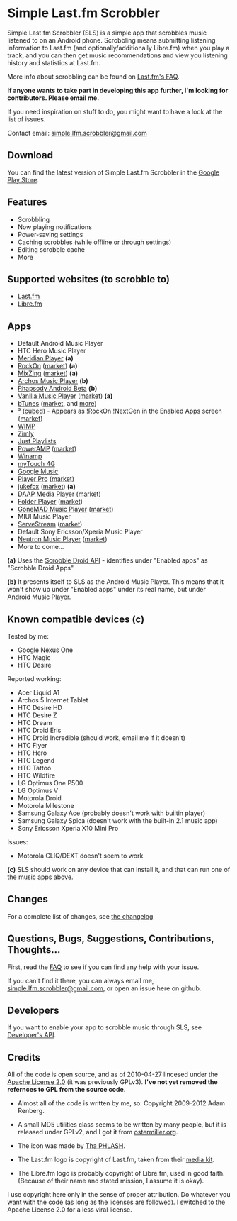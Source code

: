 Simple Last.fm Scrobbler
========================

Simple Last.fm Scrobbler (SLS) is a simple app that scrobbles music listened
to on an Android phone. Scrobbling means submitting listening information to
Last.fm (and optionally/additionally Libre.fm) when you play a track, and you
can then get music recommendations and view you listening history and statistics
at Last.fm.

More info about scrobbling can be found on [Last.fm's FAQ](http://www.last.fm/help/faq?category=Scrobbling#201).

**If anyone wants to take part in developing this app further, I'm looking for contributors. Please email me.**

If you need inspiration on stuff to do, you might want to have a look at the list of issues.

Contact email:
[simple.lfm.scrobbler@gmail.com](mailto:simple.lfm.scrobbler@gmail.com)

Download
--------
You can find the latest version of Simple Last.fm Scrobbler in the
[Google Play Store](https://play.google.com/store/apps/details?id=com.adam.aslfms).

Features
--------

 * Scrobbling
 * Now playing notifications
 * Power-saving settings
 * Caching scrobbles (while offline or through settings)
 * Editing scrobble cache
 * More

Supported websites (to scrobble to)
-----------------------------------

 * [Last.fm](http://last.fm)
 * [Libre.fm](http:///libre.fm)

Apps
----

 * Default Android Music Player
 * HTC Hero Music Player
 * [Meridian Player](http://sites.google.com/site/eternalsandbox/Home/meridian-video-player) **(a)**
 * [RockOn](http://abrantix.org/rockon.php) ([market](https://market.android.com/details?id=org.abrantes.filex)) **(a)**
 * [MixZing](http://mixzing.com/android.html ) ([market](https://market.android.com/details?id=com.mixzing.basic)) **(a)**
 * [Archos Music Player](http://www.archos.com/products/imt/archos_5it/index.html) **(b)**
 * [Rhapsody Android Beta](http://www.rhapsody.com/android/download) **(b)**
 * [Vanilla Music Player](http://github.com/kreed/vanilla) ([market](https://market.android.com/details?id=org.kreed.vanilla)) **(a)**
 * [bTunes](http://www.btunesmusicplayer.com/default.html) ([market](https://market.android.com/details?id=com.bmayers.bTunesRelease), and [more](http://www.facebook.com/pages/bTunes/362875048125?v=wall))
 * [³ (cubed)](http://abrantix.org/3.php) - Appears as !RockOn !NextGen in the Enabled Apps screen ([market](https://market.android.com/details?id=org.abrantix.rockon.rockonnggl))
 * [WIMP](http://wimp.no/)
 * [Zimly](http://zim.ly/)
 * [Just Playlists](http://jp.folsoms.info)
 * [PowerAMP](http://powerampapp.com/) ([market](https://market.android.com/details?id=com.maxmpz.audioplayer))
 * [Winamp](http://blog.winamp.com/2010/11/30/winamp-for-android/)
 * [myTouch 4G](http://mytouch.t-mobile.com/)
 * [Google Music](http://music.google.com/music/)
 * [Player Pro](http://www.aplayerpro.com/) ([market](https://market.android.com/details?id=com.tbig.playerpro))
 * [jukefox](http://www.jukefox.org/) ([market](https://market.android.com/details?id=ch.ethz.dcg.pancho2)) **(a)**
 * [DAAP Media Player](http://code.google.com/p/daap-client/ ) ([market](https://market.android.com/details?id=org.mult.daap))
 * [Folder Player](http://folderplayer.com/) ([market](https://market.android.com/details?id=com.folderplayer))
 * [GoneMAD Music Player](http://gonemadmusicplayer.blogspot.com/) ([market](https://market.android.com/details?id=gonemad.gmmp))
 * MIUI Music Player
 * [ServeStream](http://sourceforge.net/projects/servestream/) ([market](https://market.android.com/details?id=net.sourceforge.servestream))
 * Default Sony Ericsson/Xperia Music Player
 * [Neutron Music Player](http://neutronmp.com/) ([market](https://play.google.com/store/apps/details?id=com.neutroncode.mp))
 * More to come...

**(a)** Uses the [Scrobble Droid API](http://code.google.com/p/scrobbledroid/wiki/DeveloperAPI) - identifies under "Enabled apps" as "Scrobble Droid Apps".

**(b)** It presents itself to SLS as the Android Music Player. This means that it won't show up under "Enabled apps" under its real name, but under Android Music Player.


Known compatible devices **(c)**
-----------------------------

Tested by me:

 * Google Nexus One
 * HTC Magic
 * HTC Desire

Reported working:

 * Acer Liquid A1
 * Archos 5 Internet Tablet
 * HTC Desire HD
 * HTC Desire Z
 * HTC Dream
 * HTC Droid Eris
 * HTC Droid Incredible (should work, email me if it doesn't)
 * HTC Flyer
 * HTC Hero
 * HTC Legend
 * HTC Tattoo
 * HTC Wildfire
 * LG Optimus One P500
 * LG Optimus V
 * Motorola Droid
 * Motorola Milestone
 * Samsung Galaxy Ace (probably doesn't work with builtin player)
 * Samsung Galaxy Spica (doesn't work with the built-in 2.1 music app)
 * Sony Ericsson Xperia X10 Mini Pro

Issues:

 * Motorola CLIQ/DEXT doesn't seem to work

**(c)** SLS should work on any device that can install it, and that can run one of the music apps above.

Changes
-------

For a complete list of changes, see [the changelog](https://github.com/tgwizard/sls/blob/master/assets/changelog.txt)

Questions, Bugs, Suggestions, Contributions, Thoughts...
--------------------------------------------------------

First, read the [FAQ](https://github.com/tgwizard/sls/wiki/FAQ)
to see if you can find any help with your issue.

If you can't find it there, you can always email me,
[simple.lfm.scrobbler@gmail.com](mailto:simple.lfm.scrobbler@gmail.com),
or open an issue here on github.

Developers
----------
If you want to enable your app to scrobble music through SLS, see
[Developer's API](https://github.com/tgwizard/sls/wiki/Developer's-API).

Credits
-------

All of the code is open source, and as of 2010-04-27 lincesed under the
[Apache License 2.0](http://www.apache.org/licenses/LICENSE-2.0) (it was previously GPLv3).
**I've not yet removed the refernces to GPL from the source code**.

 * Almost all of the code is written by me, so: Copyright 2009-2012 Adam Renberg.

 * A small MD5 utilities class seems to be written by many people,
but it is released under GPLv2, and I got it from [ostermiller.org](http://ostermiller.org/utils/MD5.html).

 * The icon was made by [Tha PHLASH](http://www.thaphlash.com/).

 * The Last.fm logo is copyright of Last.fm, taken from their [media kit](http://www.last.fm/resources).

 * The Libre.fm logo is probably copyright of Libre.fm, used in good faith. (Because of their name and stated mission, I assume it is okay).

I use copyright here only in the sense of proper attribution. Do whatever you want with the code (as long as the licenses are followed). I switched to the Apache License 2.0 for a less viral license.
